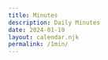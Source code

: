 ```yaml
---
title: Minutes
description: Daily Minutes
date: 2024-01-19
layout: calendar.njk
permalink: /1min/
---
```

